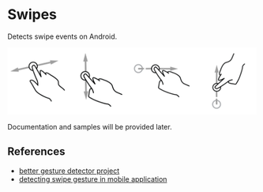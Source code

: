 Swipes
=============

Detects swipe events on Android.

![swipe gestures](art/swipes.png)

Documentation and samples will be provided later.

References
----------

- [better gesture detector project](https://github.com/Polidea/better-gesture-detector)
- [detecting swipe gesture in mobile application](http://blog.wittchen.biz.pl/detecting-swipe-gesture-in-mobile-application/)
